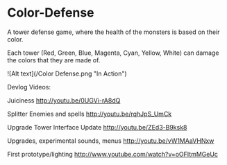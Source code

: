 Color-Defense
=============

A tower defense game, where the health of the monsters is based on their color.

Each tower (Red, Green, Blue, Magenta, Cyan, Yellow, White) can damage the colors that they are made of.

![Alt text](/Color Defense.png "In Action")

Devlog Videos:

Juiciness
http://youtu.be/0UGVi-rA8dQ

Splitter Enemies and spells
http://youtu.be/rqhJpS_UmCk

Upgrade Tower Interface Update
http://youtu.be/ZEd3-B9ksk8

Upgrades, experimental sounds, menus
http://youtu.be/vW1MAaVHNxw

First prototype/lighting
http://www.youtube.com/watch?v=oOFItmMGeUc
